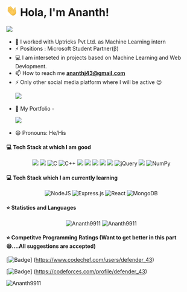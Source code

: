    # <img src="https://raw.githubusercontent.com/ABSphreak/ABSphreak/master/gifs/Hi.gif" width="30px"> Hola, I'm Ananth!


<p align="left"> <a href="https://drive.google.com/file/d/1KP-Wy94oGTDiSR5hWvcgj62geGuJpfvm/view?usp=sharing" target="blank"><img src=https://img.shields.io/badge/MyResume-blue?style=for-the-badge&&labelColor=blue"/></a> </p> 
   
   
- 🔭 I worked with Uptricks Pvt Ltd. as Machine Learning intern
- ⚡ Positions : Microsoft Student Partner(β)
- 💻 I am interseted in projects based on Machine Learning and Web Devlopment.
- 📫 How to reach me **ananthj43@gmail.com**
- ⚡ Only other social media platform where I will be active 😉 <p align="left"> <a href="https://www.linkedin.com/in/ananthj43/" target="blank"><img src="https://img.shields.io/badge/LinkedIn-0077B5?style=for-the-badge&logo=linkedin&logoColor=white" /></a> </p> 
- 🚀 My Portfolio - <p align="left"> <a href="https://ananth9911.github.io/Ananth-Porfolio/" target="blank"><img src="https://img.shields.io/badge/Portfolio-red?style=for-the-badge&&labelColor=red" /></a> </p> 
- 😄 Pronouns: He/His
#### 💻 Tech Stack at which I am good

<p align="center">
<img src="https://img.shields.io/badge/python-3776AB.svg?&style=for-the-badge&logo=python&logoColor=white" height="25"/>
<img src="https://img.shields.io/badge/php-8892BF.svg?&style=for-the-badge&logo=php&logoColor=white" height="25"/>
<img alt="C" src="https://img.shields.io/badge/c%20-%2300599C.svg?&style=for-the-badge&logo=c&logoColor=white"/ height="25">
<img alt="C++" src="https://img.shields.io/badge/c++%20-%2300599C.svg?&style=for-the-badge&logo=c%2B%2B&ogoColor=white"/ height="25">
<img src="https://img.shields.io/badge/javascript-F7DF1E.svg?&style=for-the-badge&logo=javascript&logoColor=white" height="25"/>
<img src="https://img.shields.io/badge/mysql-4479A1.svg?&style=for-the-badge&logo=mysql&logoColor=white" height="25"/>
<img src="https://img.shields.io/badge/xampp-FB7A24.svg?&style=for-the-badge&logo=xampp&logoColor=white" height="25"/>
<img src="https://img.shields.io/badge/jupyter-F3631D.svg?&style=for-the-badge&logo=jupyter&logoColor=white" height="25"/>
<img src="https://img.shields.io/badge/anaconda-42B029.svg?&style=for-the-badge&logo=anaconda&logoColor=white" height="25"/>
<img alt="jQuery" src="https://img.shields.io/badge/jquery%20-%230769AD.svg?&style=for-the-badge&logo=jquery&logoColor=white" height="25>
<img src="https://img.shields.io/badge/VS%20Code-007ACC.svg?&style=for-the-badge&logo=visual-studio-code&logoColor=white" height="25"/>
<img src="https://img.shields.io/badge/Machine Learning-orange?style=for-the-badge&logo=Jupyter)](https://jupyter.org/try)" height="25"/>
<img alt="NumPy" src="https://img.shields.io/badge/numpy%20-%23013243.svg?&style=for-the-badge&logo=numpy&logoColor=white" />
</p>

#### 💻 Tech Stack which I am currently learning 
<p align="center">
<img alt="NodeJS" src="https://img.shields.io/badge/node.js%20-%2343853D.svg?&style=for-the-badge&logo=node.js&logoColor=white"/>
<img alt="Express.js" src="https://img.shields.io/badge/express.js%20-%23404d59.svg?&style=for-the-badge"/>
<img alt="React" src="https://img.shields.io/badge/react%20-%2320232a.svg?&style=for-the-badge&logo=react&logoColor=%2361DAFB">
<img alt="MongoDB" src ="https://img.shields.io/badge/MongoDB-%234ea94b.svg?&style=for-the-badge&logo=mongodb&logoColor=white"/>

</p>

#### ⭐  Statistics and Languages

 <p align="center"> 
    <img src="https://github-readme-stats.vercel.app/api?username=Ananth9911&count_private=true&show_icons=true&title_color=ffffff&icon_color=bb2acf&text_color=daf7dc&bg_color=151515" alt="Ananth9911" width="420"/> 
    <img src="https://github-readme-stats.vercel.app/api/top-langs/?username=Ananth9911&hide=jupyter%20notebook,html,css&langs_count=8&layout=compact&title_color=ffffff&icon_color=bb2acf&text_color=daf7dc&bg_color=151515" alt="Ananth9911" height="165" />
 </p>
 
 #### ⭐  Competitve Programming Ratings (Want to get better in this part 😄....All suggestions are accepted)
 <p>
 
 [![Badge](https://cp-logo.vercel.app/codechef/defender_43)]
(https://www.codechef.com/users/defender_43)
 
 [![Badge](https://cp-logo.vercel.app/codeforces/defender_43)]
(https://codeforces.com/profile/defender_43)
 

<p align="left"> <img src="https://komarev.com/ghpvc/?username=Ananth9911j&label=Profile%20views&color=0e75b6&style=flat" alt="Ananth9911" /> </p>
